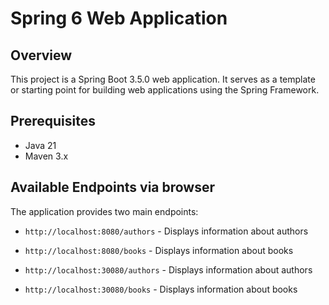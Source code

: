 # Spring 6 Web Application

## Overview
This project is a Spring Boot 3.5.0 web application. It serves as a template or starting point for building web applications using the Spring Framework.

## Prerequisites
- Java 21
- Maven 3.x

## Available Endpoints via browser
The application provides two main endpoints:
- `http://localhost:8080/authors` - Displays information about authors
- `http://localhost:8080/books` - Displays information about books

- `http://localhost:30080/authors` - Displays information about authors
- `http://localhost:30080/books` - Displays information about books


